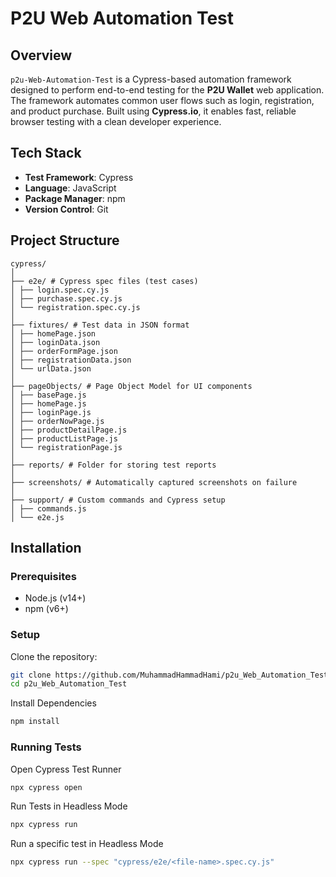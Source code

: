# P2U Web Automation Test

## Overview

`p2u-Web-Automation-Test` is a Cypress-based automation framework designed to perform end-to-end testing for the **P2U Wallet** web application. The framework automates common user flows such as login, registration, and product purchase. Built using **Cypress.io**, it enables fast, reliable browser testing with a clean developer experience.

## Tech Stack

- **Test Framework**: Cypress
- **Language**: JavaScript
- **Package Manager**: npm
- **Version Control**: Git

## Project Structure
```plaintext
cypress/
│
├── e2e/ # Cypress spec files (test cases)
│ ├── login.spec.cy.js
│ ├── purchase.spec.cy.js
│ └── registration.spec.cy.js
│
├── fixtures/ # Test data in JSON format
│ ├── homePage.json
│ ├── loginData.json
│ ├── orderFormPage.json
│ ├── registrationData.json
│ └── urlData.json
│
├── pageObjects/ # Page Object Model for UI components
│ ├── basePage.js
│ ├── homePage.js
│ ├── loginPage.js
│ ├── orderNowPage.js
│ ├── productDetailPage.js
│ ├── productListPage.js
│ └── registrationPage.js
│
├── reports/ # Folder for storing test reports
│
├── screenshots/ # Automatically captured screenshots on failure
│
├── support/ # Custom commands and Cypress setup
│ ├── commands.js
│ └── e2e.js
```

## Installation

### Prerequisites

- Node.js (v14+)
- npm (v6+)

### Setup

Clone the repository:

```bash
git clone https://github.com/MuhammadHammadHami/p2u_Web_Automation_Test.git
cd p2u_Web_Automation_Test
```

Install Dependencies 

```bash
npm install
```

### Running Tests

Open Cypress Test Runner

```bash
npx cypress open
```

Run Tests in Headless Mode

```bash
npx cypress run
```

Run a specific test in Headless Mode

```bash
npx cypress run --spec "cypress/e2e/<file-name>.spec.cy.js"
```


